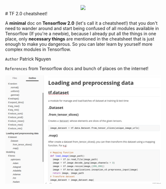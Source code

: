 <center><img src='https://miro.medium.com/max/4928/1*-QTg-_71YF0SVshMEaKZ_g.png'> </center>
# TF 2.0 cheatsheet!



A **minimal** doc on **Tensorflow 2.0** (let's call it a cheatsheet!) that you don't need to wander around and start being confused of all modules available in Tensorflow (If you're a newbie), because I already put all the things in one place, only **necessary things** are mentioned in the cheatsheet that is just enough to make you dangerous. So you can later learn by yourself more complex modules in Tensorflow.

`Author` Patrick Nguyen

`References` from Tensorflow docs and bunch of places on the internet!

<center><img src='img/demo.png'></center> 